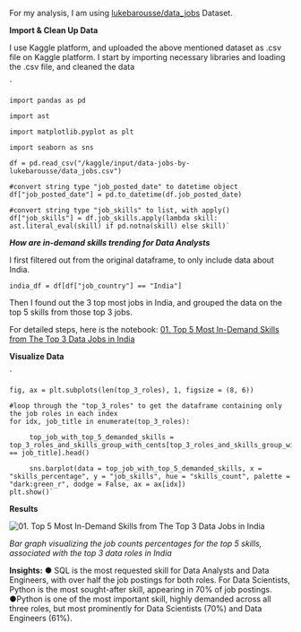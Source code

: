 For my analysis, I am using [lukebarousse/data_jobs](https://huggingface.co/datasets/lukebarousse/data_jobs) Dataset.

**Import & Clean Up Data**

I use Kaggle platform, and uploaded the above mentioned dataset as .csv file on Kaggle platform.
I start by importing necessary libraries and loading the .csv file, and cleaned the data

 `  
 
    import pandas as pd

    import ast

    import matplotlib.pyplot as plt

    import seaborn as sns

    df = pd.read_csv("/kaggle/input/data-jobs-by-lukebarousse/data_jobs.csv")

    #convert string type "job_posted_date" to datetime object
    df["job_posted_date"] = pd.to_datetime(df.job_posted_date)

    #convert string type "job_skills" to list, with apply()
    df["job_skills"] = df.job_skills.apply(lambda skill: ast.literal_eval(skill) if pd.notna(skill) else skill)`


***How are in-demand skills trending for Data Analysts***

I first filtered out from the original dataframe, to only include data about India. 

`india_df = df[df["job_country"] == "India"]`

Then I found out the 3 top most jobs in India, and grouped the data on the top 5 skills from those top 3 jobs.

For detailed steps, here is the notebook: [01. Top 5 Most In-Demand Skills from The Top 3 Data Jobs in India](https://github.com/WandererFakeer/Python_Data_Science_Basic_Projects/blob/main/01.%20Top%205%20Most%20In-Demand%20Skills%20from%20The%20Top%203%20Data%20Jobs%20in%20India.ipynb)


**Visualize Data**

  `
       
    fig, ax = plt.subplots(len(top_3_roles), 1, figsize = (8, 6))

    #loop through the "top_3_roles" to get the dataframe containing only the job roles in each index
    for idx, job_title in enumerate(top_3_roles):

         top_job_with_top_5_demanded_skills = top_3_roles_and_skills_group_with_cents[top_3_roles_and_skills_group_with_cents["job_title_short"] == job_title].head()

         sns.barplot(data = top_job_with_top_5_demanded_skills, x = "skills_percentage", y = "job_skills", hue = "skills_count", palette = "dark:green_r", dodge = False, ax = ax[idx])
    plt.show()`


**Results**

![01. Top 5 Most In-Demand Skills from The Top 3 Data Jobs in India](https://github.com/user-attachments/assets/47cd71a8-84c5-4f3b-86e1-4f5d8f6c54aa)

_Bar graph visualizing the job counts percentages for the top 5 skills, associated with the top 3 data roles in India_


**Insights:**
● SQL is the most requested skill for Data Analysts and Data Engineers, with over half the job postings for both roles. For Data Scientists, Python is the most sought-after skill, appearing in 70% of job postings.
●Python is one of the most important skill, highly demanded across all three roles, but most prominently for Data Scientists (70%) and Data Engineers (61%).
